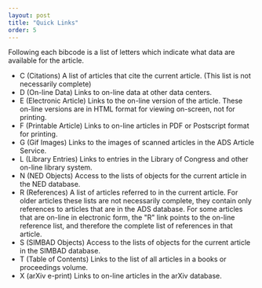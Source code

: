 ```yaml
---
layout: post
title: "Quick Links"
order: 5
---
```



Following each bibcode is a list of letters which indicate what data are available for the article.  

 * C   (Citations)   A list of articles that cite the current article. (This list is not necessarily complete)
 * D   (On-line Data)  Links to on-line data at other data centers.
 * E   (Electronic Article)  Links to the on-line version of the article. These on-line versions are in HTML format for viewing on-screen, not for printing.
 * F   (Printable Article)   Links to on-line articles in PDF or Postscript format for printing.
 * G   (Gif Images)  Links to the images of scanned articles in the ADS Article Service.
 * L   (Library Entries)   Links to entries in the Library of Congress and other on-line library system.
 * N   (NED Objects)   Access to the lists of objects for the current article in the NED database.
 * R   (References)  A list of articles referred to in the current article. For older articles these lists are not necessarily complete, they contain only references to articles that are in the ADS database. For some articles that are on-line in electronic form, the "R" link points to the on-line reference list, and therefore the complete list of references in that article.
 * S   (SIMBAD Objects)  Access to the lists of objects for the current article in the SIMBAD database.
 * T   (Table of Contents)   Links to the list of all articles in a books or proceedings volume.
 * X   (arXiv e-print)   Links to on-line articles in the arXiv database.
